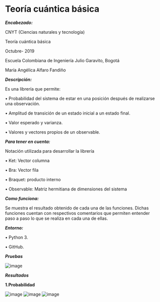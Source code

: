 # Teoría cuántica básica


***Encabezado:***

CNYT (Ciencias naturales y tecnología)


Teoría cuántica básica 


Octubre- 2019


Escuela Colombiana de Ingeniería Julio Garavito, Bogotá


María Angélica Alfaro Fandiño



***Descripción:***


Es una librería que permite:


•	Probabilidad del sistema de estar en una posición después de realizarse una observación.


•	Amplitud de transición de un estado inicial a un estado final.


•	Valor esperado y varianza.


•	Valores y vectores propios de un observable.


***Para tener en cuenta:***


Notación utilizada para desarrollar la librería


•	Ket: Vector columna


•	Bra: Vector fila


•	Braquet: producto interno


•	Observable: Matriz hermitiana de dimensiones del sistema


***Como funciona:***


Se muestra el resultado obtenido de cada una de las funciones. Dichas funciones cuentan con respectivos comentarios que permiten entender paso a paso lo que se realiza en cada una de ellas.


***Entorno:***


• Python 3.


• GitHub.

***Pruebas***


![image](https://user-images.githubusercontent.com/54224317/67448464-ab79b080-f5dc-11e9-8817-0d3eece9d3be.png)


***Resultados***


**1.Probabilidad**


![image](https://user-images.githubusercontent.com/54224317/67448730-85084500-f5dd-11e9-89c8-3b460a908a16.png)
![image](https://user-images.githubusercontent.com/54224317/67448736-8a658f80-f5dd-11e9-963b-9bc0c829a97e.png)
![image](https://user-images.githubusercontent.com/54224317/67448743-8e91ad00-f5dd-11e9-8b94-d9f4ca186280.png)







